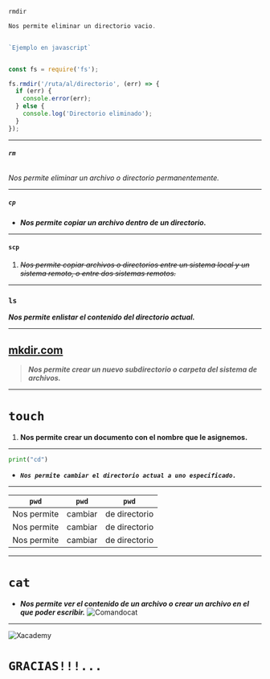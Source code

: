  <!-- MYPRACTICE -->

<!-- bloque de código-lenguaje de código -->

```javascript
rmdir

Nos permite eliminar un directorio vacio.


`Ejemplo en javascript`


const fs = require('fs');

fs.rmdir('/ruta/al/directorio', (err) => {
  if (err) {
    console.error(err);
  } else {
    console.log('Directorio eliminado');
  }
});
```
---

<!-- código-título6-negrita-cursiva -->

###### **`rm`** ######
*Nos permite eliminar un archivo o directorio permanentemente.*

---

<!-- código-título5-negrita-cursiva-lista desordenada -->

##### `cp` #####

* ***Nos permite copiar un archivo dentro de un directorio.***
---

<!-- código-título4-cursiva-tachado-lista ordenada -->

#### `scp` #####

1. *~~Nos permite copiar archivos o directorios entre un sistema local y un sistema remoto, o entre dos sistemas remotos.~~*
---

<!-- código-título3-negrita-cursiva -->

### `ls` ###
***Nos permite enlistar el contenido del directorio actual.***

---

<!-- enlaces-título2-negrita-cursiva-citas -->

## **[mkdir.com](https://denovatoanovato.net/comando-mkdir/)** ##

> ***Nos permite crear un nuevo subdirectorio o carpeta del sistema de archivos.***
___

<!-- código-título1-negrita,lista ordenada -->

# **`touch`** #

1. **Nos permite crear un documento con el nombre que le asignemos.**
___

<!-- código-negrita-cursiva-lenguaje de código -->

```python
print("cd")
```
* ***`Nos permite cambiar el directorio actual a uno especificado.`***
___

<!-- código-negrita-tablas -->

|**`pwd`**   |**`pwd`**|**`pwd`**     |
|------------|---------|--------------|
|Nos permite | cambiar |de directorio |
|Nos permite | cambiar |de directorio |
|Nos permite | cambiar |de directorio |
___

<!-- código-título-negrita-cursiva-imagen-lista desordenada -->

# `cat` #

* ***Nos permite ver el contenido de un archivo o crear un archivo en el que poder escribir.*** 
  ![Comandocat](https://encrypted-tbn0.gstatic.com/images?q=tbn:ANd9GcT6sn41tis0fgeieYKv-joaVu1TMJ2nzKHi2w)

---

![Xacademy](https://media.licdn.com/dms/image/C4D0BAQH-UPBKmyfFrw/company-logo_200_200/0/1654288713755?e=2147483647&v=beta&t=OqmCSrJPaO5Fwlp5inlr7nlvziCNxSY6y0I6NbMuHww)

# `GRACIAS!!!...`